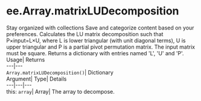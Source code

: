  
#  ee.Array.matrixLUDecomposition
Stay organized with collections  Save and categorize content based on your preferences. 
Calculates the LU matrix decomposition such that P×input=L×U, where L is lower triangular (with unit diagonal terms), U is upper triangular and P is a partial pivot permutation matrix. The input matrix must be square. Returns a dictionary with entries named 'L', 'U' and 'P'. Usage| Returns  
---|---  
`Array.matrixLUDecomposition()`| Dictionary  
Argument| Type| Details  
---|---|---  
this: `array`| Array| The array to decompose.  
